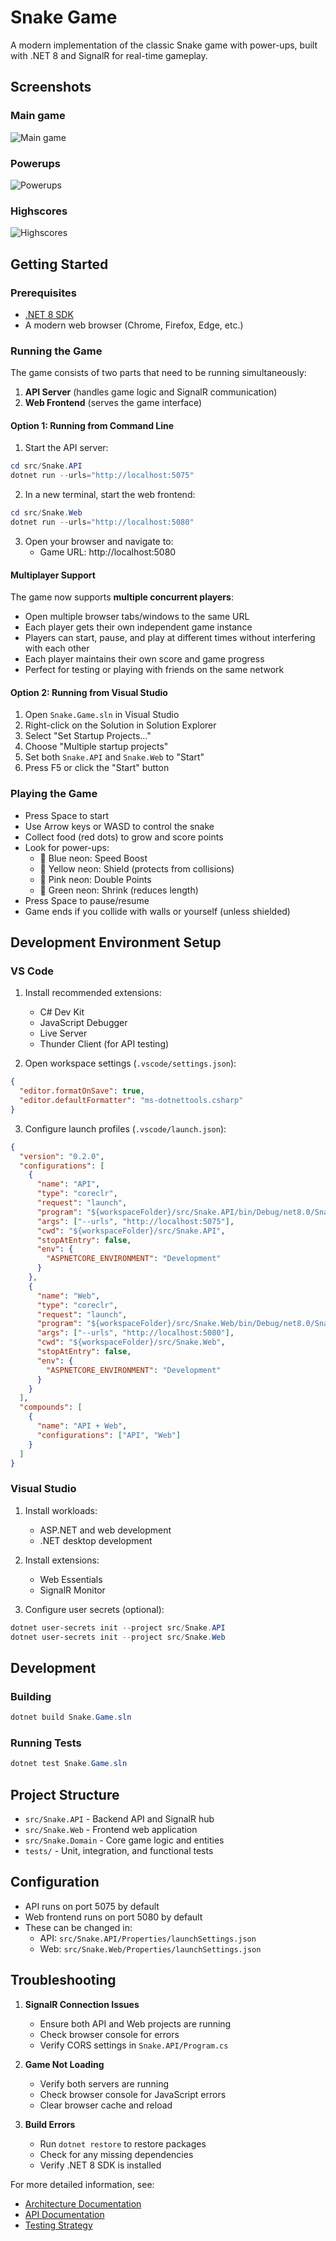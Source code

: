 # Snake Game

A modern implementation of the classic Snake game with power-ups, built with .NET 8 and SignalR for real-time gameplay.

## Screenshots

### Main game

![Main game](images/1.png?raw=true "Main game")

### Powerups

![Powerups](images/2.png?raw=true "Powerups")

### Highscores

![Highscores](images/3.png?raw=true "Highscores")

## Getting Started

### Prerequisites

- [.NET 8 SDK](https://dotnet.microsoft.com/download/dotnet/8.0)
- A modern web browser (Chrome, Firefox, Edge, etc.)

### Running the Game

The game consists of two parts that need to be running simultaneously:

1. **API Server** (handles game logic and SignalR communication)
2. **Web Frontend** (serves the game interface)

#### Option 1: Running from Command Line

1. Start the API server:

```powershell
cd src/Snake.API
dotnet run --urls="http://localhost:5075"
```

2. In a new terminal, start the web frontend:

```powershell
cd src/Snake.Web
dotnet run --urls="http://localhost:5080"
```

3. Open your browser and navigate to:
   - Game URL: http://localhost:5080

#### Multiplayer Support

The game now supports **multiple concurrent players**:

- Open multiple browser tabs/windows to the same URL
- Each player gets their own independent game instance
- Players can start, pause, and play at different times without interfering with each other
- Each player maintains their own score and game progress
- Perfect for testing or playing with friends on the same network

#### Option 2: Running from Visual Studio

1. Open `Snake.Game.sln` in Visual Studio
2. Right-click on the Solution in Solution Explorer
3. Select "Set Startup Projects..."
4. Choose "Multiple startup projects"
5. Set both `Snake.API` and `Snake.Web` to "Start"
6. Press F5 or click the "Start" button

### Playing the Game

- Press Space to start
- Use Arrow keys or WASD to control the snake
- Collect food (red dots) to grow and score points
- Look for power-ups:
  - 🔵 Blue neon: Speed Boost
  - 💛 Yellow neon: Shield (protects from collisions)
  - 💖 Pink neon: Double Points
  - 💚 Green neon: Shrink (reduces length)
- Press Space to pause/resume
- Game ends if you collide with walls or yourself (unless shielded)

## Development Environment Setup

### VS Code

1. Install recommended extensions:

   - C# Dev Kit
   - JavaScript Debugger
   - Live Server
   - Thunder Client (for API testing)

2. Open workspace settings (`.vscode/settings.json`):

```json
{
  "editor.formatOnSave": true,
  "editor.defaultFormatter": "ms-dotnettools.csharp"
}
```

3. Configure launch profiles (`.vscode/launch.json`):

```json
{
  "version": "0.2.0",
  "configurations": [
    {
      "name": "API",
      "type": "coreclr",
      "request": "launch",
      "program": "${workspaceFolder}/src/Snake.API/bin/Debug/net8.0/Snake.API.dll",
      "args": ["--urls", "http://localhost:5075"],
      "cwd": "${workspaceFolder}/src/Snake.API",
      "stopAtEntry": false,
      "env": {
        "ASPNETCORE_ENVIRONMENT": "Development"
      }
    },
    {
      "name": "Web",
      "type": "coreclr",
      "request": "launch",
      "program": "${workspaceFolder}/src/Snake.Web/bin/Debug/net8.0/Snake.Web.dll",
      "args": ["--urls", "http://localhost:5080"],
      "cwd": "${workspaceFolder}/src/Snake.Web",
      "stopAtEntry": false,
      "env": {
        "ASPNETCORE_ENVIRONMENT": "Development"
      }
    }
  ],
  "compounds": [
    {
      "name": "API + Web",
      "configurations": ["API", "Web"]
    }
  ]
}
```

### Visual Studio

1. Install workloads:

   - ASP.NET and web development
   - .NET desktop development

2. Install extensions:

   - Web Essentials
   - SignalR Monitor

3. Configure user secrets (optional):

```powershell
dotnet user-secrets init --project src/Snake.API
dotnet user-secrets init --project src/Snake.Web
```

## Development

### Building

```powershell
dotnet build Snake.Game.sln
```

### Running Tests

```powershell
dotnet test Snake.Game.sln
```

## Project Structure

- `src/Snake.API` - Backend API and SignalR hub
- `src/Snake.Web` - Frontend web application
- `src/Snake.Domain` - Core game logic and entities
- `tests/` - Unit, integration, and functional tests

## Configuration

- API runs on port 5075 by default
- Web frontend runs on port 5080 by default
- These can be changed in:
  - API: `src/Snake.API/Properties/launchSettings.json`
  - Web: `src/Snake.Web/Properties/launchSettings.json`

## Troubleshooting

1. **SignalR Connection Issues**

   - Ensure both API and Web projects are running
   - Check browser console for errors
   - Verify CORS settings in `Snake.API/Program.cs`

2. **Game Not Loading**

   - Verify both servers are running
   - Check browser console for JavaScript errors
   - Clear browser cache and reload

3. **Build Errors**
   - Run `dotnet restore` to restore packages
   - Check for any missing dependencies
   - Verify .NET 8 SDK is installed

For more detailed information, see:

- [Architecture Documentation](docs/ARCHITECTURE.md)
- [API Documentation](docs/API.md)
- [Testing Strategy](docs/TESTING.md)
